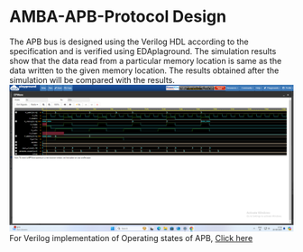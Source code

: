 # AMBA-APB-Protocol Design
 The APB bus is designed using the Verilog HDL according to the specification and is verified using EDAplaground.
 The simulation results show that the data read from a particular memory location is same as the data written to the given memory location.
 The results obtained after the simulation will be compared with the results.
 ![Alt text](https://github.com/sura-sivareddy/AMBA-APB-Design-/blob/393781b5b50558bb197bdad4680c10c2c7114d89/Screenshot%202024-08-20%20172532.png)
 For Verilog implementation of Operating states of APB, [Click here](https://www.edaplayground.com/x/SdEB)


